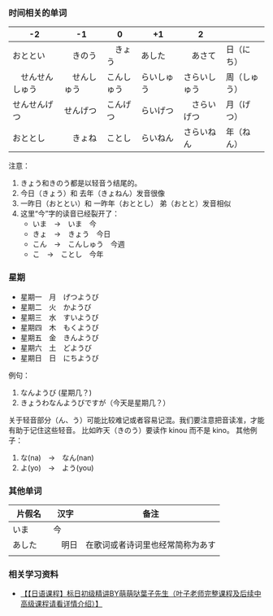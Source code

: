 

### 时间相关的单词


| -2 | -1 | 0 | +1 | 2 |  |
| - | - | - | - | - | - |
| おととい |　きのう |　きょう | あした　|　あさて  | 日（にち） |
|　せんせんしゅう |　せんしゅう | こんしゅう | らいしゅう　| さらいしゅう | 周（しゅう） |
| せんせんげつ　| せんげつ　| こんげつ | らいげつ　|　さらいげつ  | 月（げつ） |
| おととし　|　きょね | ことし | らいねん | さらいねん　| 年（ねん） |




注意：
1. きょう和きのう都是以轻音う结尾的。
2. 今日（きょう）和 去年（きょねん）发音很像
3. 一昨日（おととい）和 一昨年（おととし） 弟（おとと）发音相似
4. 这里“今”字的读音已经裂开了：
   * いま　->　いま　今
   * きょ　->　きょう　今日
   * こん　->　こんしゅう　今週
   * こ　->　ことし　今年



### 星期

* 星期一　月　げつようび
* 星期二　火　かようび
* 星期三　水　すいようび
* 星期四　木　もくようび
* 星期五　金　きんようび
* 星期六　土　どようび
* 星期日　日　にちようび



例句：
1. なんようび (星期几？)
2. きょうわなんようびですが（今天是星期几？）

关于轻音部分（ん、う）可能比较难记或者容易记混。我们要注意把音读准，才能有助于记住这些轻音。
比如昨天（きのう）要读作 kinou 而不是 kino。
其他例子：
1. な(na)　->　なん(nan)
2. よ(yo)　->　よう(you)



### 其他单词

| 片假名 | 汉字 |备注 |
|--|--|--|
| いま | 今 |  |
| あした　|　明日 | 在歌词或者诗词里也经常简称为あす |
| | | |



### 相关学习资料
* [【【日语课程】标日初级精讲BY萌萌哒葉子先生（叶子老师完整课程及后续中高级课程请看详情介绍）】 ](https://www.bilibili.com/video/BV1es41127PE/?p=5&share_source=copy_web&vd_source=471ec534b3dc839cdb2f7d8582edc234)